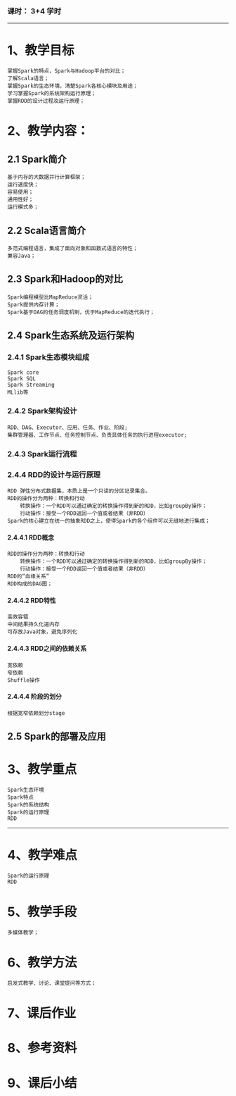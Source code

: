 ### 课时： 3+4 学时

***
# 1、教学目标 
    掌握Spark的特点，Spark与Hadoop平台的对比；
    了解Scala语言；
    掌握Spark的生态环境，清楚Spark各核心模块及用途；
    学习掌握Spark的系统架构运行原理；
    掌握RDD的设计过程及运行原理；

# 2、教学内容：
## 2.1 Spark简介
    基于内存的大数据并行计算框架；
    运行速度快； 
    容易使用；
    通用性好；
    运行模式多；
## 2.2 Scala语言简介
    多范式编程语言，集成了面向对象和函数式语言的特性；
    兼容Java；
## 2.3 Spark和Hadoop的对比
    Spark编程模型比MapReduce灵活；
    Spark提供内存计算； 
    Spark基于DAG的任务调度机制，优于MapReduce的迭代执行；
## 2.4 Spark生态系统及运行架构
### 2.4.1 Spark生态模块组成
    Spark core
    Spark SQL
    Spark Streaming
    MLlib等
### 2.4.2 Spark架构设计
    RDD、DAG、Executor、应用、任务、作业、阶段;
    集群管理器、工作节点、任务控制节点、负责具体任务的执行进程executor;
### 2.4.3 Spark运行流程
### 2.4.4 RDD的设计与运行原理
    RDD 弹性分布式数据集，本质上是一个只读的分区记录集合。
    RDD的操作分为两种：转换和行动
        转换操作：一个RDD可以通过确定的转换操作得到新的RDD，比如groupBy操作；
        行动操作：接受一个RDD返回一个值或者结果（非RDD）
    Spark的核心建立在统一的抽象RDD之上，使得Spark的各个组件可以无缝地进行集成；
#### 2.4.4.1 RDD概念
    RDD的操作分为两种：转换和行动
        转换操作：一个RDD可以通过确定的转换操作得到新的RDD，比如groupBy操作；
        行动操作：接受一个RDD返回一个值或者结果（非RDD）
    RDD的“血缘关系”
    RDD构成的DAG图；
#### 2.4.4.2 RDD特性
    高效容错
    中间结果持久化道内存
    可存放Java对象，避免序列化
#### 2.4.4.3 RDD之间的依赖关系
    宽依赖
    窄依赖
    Shuffle操作
#### 2.4.4.4 阶段的划分
    根据宽窄依赖划分stage

## 2.5 Spark的部署及应用
# 3、教学重点
    Spark生态环境
    Spark特点
    Spark的系统结构
    Spark的运行原理
    RDD
***

# 4、教学难点
    Spark的运行原理
    RDD

# 5、教学手段
    多媒体教学；
# 6、教学方法
    启发式教学、讨论、课堂提问等方式；

# 7、课后作业
# 8、参考资料
# 9、课后小结
